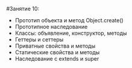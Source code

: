 #Занятие 10:

- Прототип объекта и метод Object.create()
- Прототипное наследование
- Классы: объявление, конструктор, методы
- Геттеры и сеттеры
- Приватные свойства и методы
- Статические свойства и методы
- Наследование с extends и super
